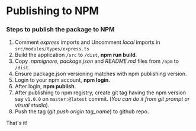 # Publishing to NPM

### Steps to publish the package to NPM

1. Comment *express* imports and Uncomment *local* imports in `src/modules/types/express.ts`
2. Build the application `/src` to `/dist`, **npm run build**.
3. Copy *.npmignore*, *package.json* and *README.md* files from `/npm` to `/dist`.
4. Ensure package.json versioning matches with npm publishing version.
5. Login to your npm account, **npm login**.
6. After login, **npm publish**.
7. After publishing to npm registry, create git tag having the npm version say `v1.0.0` on `master:@latest` commit.
(*You can do it from git prompt or visual studio*).
8. Push the tag (*git push origin tag_name*) to github repo.

That's it!
